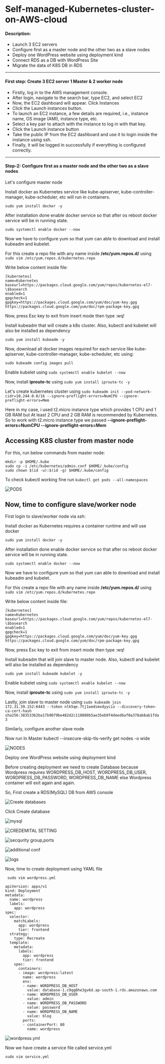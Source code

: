 # Self-managed-Kubernetes-cluster-on-AWS-cloud



#### Description:

- Launch 3 EC2 servers
- Configure first as a master node and the other two as a slave nodes
- Deploy one WordPress website using deployment kind
- Connect RDS as a DB with WordPress Site
- Migrate the data of K8S DB in RDS

---



#### First step: Create 3 EC2 server 1 Master & 2 worker node
 
  - Firstly, log in to the AWS management console.
  - After login, navigate to the search bar, type EC2, and select EC2
  - Now, the EC2 dashboard will appear. Click Instances
  - Click the Launch instances button.
  - To launch an EC2 instance, a few details are required, i.e., instance name, OS image (AMI), instance type, etc.
  - Select a key pair to attach with the instance to log in with that key.
  - Click the Launch instance button
  - Take the public IP from the EC2 dashboard and use it to login inside the instance using ssh.
  - Finally, it will be logged in successfully if everything is configured correctly.
  
  ---


#### Step-2: Configure first as a master node and the other two as a slave nodes

Let's configure master node

Install docker as Kubernetes service like kube-apiserver, kube-controller-manager, kube-scheduler, etc will run in containers.

```
sudo yum install docker -y
```

After installation done enable docker service so that after os reboot docker service will be in running state.

```
sudo systemctl enable docker --now
```

Now we have to configure yum so that yum can able to download and install kubeadm and kubelet.


For this create a repo file with any name inside **/etc/yum.repos.d/** using ```sudo vim /etc/yum.repos.d/kubernetes.repo```

Write below content inside file:


```
[kubernetes]
name=Kubernetes
baseurl=https://packages.cloud.google.com/yum/repos/kubernetes-el7-\$basearch
enabled=1
gpgcheck=1
gpgkey=https://packages.cloud.google.com/yum/doc/yum-key.gpg https://packages.cloud.google.com/yum/doc/rpm-package-key.gpg
```

Now, press Esc key to exit from insert mode then type :wq!


Install kubeadm that will create a k8s cluster. Also, kubectl and kubelet will also be installed as dependency

```
sudo yum install kubeadm -y
```


Now, download all docker images required for each service like kube-apiserver, kube-controller-manager, kube-scheduler, etc using:

```
sudo kubeadm config images pull
```

Enable kubelet using ```sudo systemctl enable kubelet --now```


Now, install **iproute-tc** using ```sudo yum install iproute-tc -y```


Let's create kubernetes cluster using ```sudo kubeadm init --pod-network-cidr=10.244.0.0/16 --ignore-preflight-errors=NumCPU --ignore-preflight-errors=Mem```


Here in my case, i used t2.micro instance type which provides 1 CPU and 1 GB RAM but At least 2 CPU and 2 GB RAM is recommended by Kubernetes. So to 
work with t2.micro instance type we passed **--ignore-preflight-errors=NumCPU --ignore-preflight-errors=Mem**


Accessing K8S cluster from master node
---

For this, run below commands from master node:

```
mkdir -p $HOME/.kube
sudo cp -i /etc/kubernetes/admin.conf $HOME/.kube/config
sudo chown $(id -u):$(id -g) $HOME/.kube/config
```


To check kubectl working fine run ```kubectl get pods --all-namespaces```



![PODS](https://user-images.githubusercontent.com/106643382/209909930-39c8df29-ed94-4408-83c9-a3e8553194b3.png "PODS]")



Now, time to configure slave/worker node
---


First login to slave/worker node via ssh:


Install docker as Kubernetes requires a container runtime and will use docker

```
sudo yum install docker -y
```


After installation done enable docker service so that after os reboot docker service will be in running state.


```
sudo systemctl enable docker --now
```


Now we have to configure yum so that yum can able to download and install kubeadm and kubelet.


For this create a repo file with any name inside **/etc/yum.repos.d/** using ```sudo vim /etc/yum.repos.d/kubernetes.repo```



Write below content inside file:
```
[kubernetes]
name=Kubernetes
baseurl=https://packages.cloud.google.com/yum/repos/kubernetes-el7-\$basearch
enabled=1
gpgcheck=1
gpgkey=https://packages.cloud.google.com/yum/doc/yum-key.gpg https://packages.cloud.google.com/yum/doc/rpm-package-key.gpg
```


Now, press Esc key to exit from insert mode then type :wq!


Install kubeadm that will join slave to master node. Also, kubectl and kubelet will also be installed as dependency



```
sudo yum install kubeadm kubelet -y
```


Enable kubelet using ```sudo systemctl enable kubelet --now```


Now, install **iproute-tc** using ```sudo yum install iproute-tc -y```


Lastly, join slave to master node using ```sudo kubeadm join 172.31.39.152:6443 --token nlk5qe.7tj1wedsmxdyycio --discovery-token-ca-cert-hash sha256:38353362ba17b9079be482d2c118880b5ae35eb9f4deed6af0a378ab8ab1fda3```



Similarly, configure another slave node



Now run In Master kubectl --insecure-skip-tls-verify get nodes -o wide



![NODES](https://user-images.githubusercontent.com/106643382/209911383-38b1d614-239f-4377-80a2-c0a9f7f8c5b9.png "NODES")


Deploy one WordPress website using deployment kind

Before creating deployment we need to create Database because Wordpress requires WORDPRESS_DB_HOST, WORDPRESS_DB_USER, 
WORDPRESS_DB_PASSWORD, WORDPRESS_DB_NAME else Wordpress container will exit again and again.


So, First create a RDS(MySQL) DB from AWS console

![Create databases](https://user-images.githubusercontent.com/106643382/209912295-862584dc-d5cc-4c97-a336-e2a4ba4b1ace.png "Create databases")


Click Create database

![mysql](https://user-images.githubusercontent.com/106643382/209912603-74df870e-72a7-42d6-ba88-eed56b0e5cba.png "mysql")



![CREDEMITAL SETTING](https://user-images.githubusercontent.com/106643382/209912841-4c2739c2-6729-493f-9991-4183beb23092.png "CREDEMITAL SETTING")


![secqurity group,ports](https://user-images.githubusercontent.com/106643382/209913086-3e318246-f17f-4205-9df8-82697c0b0098.png "secqurity group ,ports")



![additional conf](https://user-images.githubusercontent.com/106643382/209913264-70613aa4-2ee7-48b6-8937-b942e138fa9f.png "additional conf")




![logs](https://user-images.githubusercontent.com/106643382/209913460-cc71d9a7-7b88-4b28-90c4-07cbc1092c90.png "logs")



Now, time to create deployment using YAML file



```
 sudo vim wordpress.yml
```

```
apiVersion: apps/v1
kind: Deployment
metadata:
  name: wordpress
  labels:
    app: wordpress
spec:
  selector:
    matchLabels:
      app: wordpress
      tier: frontend
  strategy:
    type: Recreate
  template:
    metadata:
      labels:
        app: wordpress
        tier: frontend
    spec:
      containers:
      - image: wordpress:latest
        name: wordpress
        env:
        - name: WORDPRESS_DB_HOST
          value: database-1.c9qq8he3gv6d.ap-south-1.rds.amazonaws.com
        - name: WORDPRESS_DB_USER
          value: admin
        - name: WORDPRESS_DB_PASSWORD
          value: password
        - name: WORDPRESS_DB_NAME
          value: blog
        ports:
        - containerPort: 80
          name: wordpress
```



![wordpress.yml](https://user-images.githubusercontent.com/106643382/209914578-da1bcd5a-c924-4a42-a7f7-6439d50860d1.png)


Now we have create a service file called service.yml 

```
sudo vim service.yml
```









